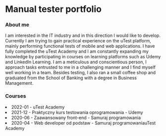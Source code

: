<h1>Manual tester portfolio</h1>

<h3>About me</h3>
I am interested in the IT industry and in this direction I would like to develop.
Currently I am trying to gain practical experience on the uTest platform,
mainly performing functional tests of mobile and web applications. I have fully
completed the uTest Academy and I am constantly expanding my knowledge
by participating in courses on learning platforms such as Udemy and LinkedIn
Learning. I am a meticulous and conscientious person, I approach tasks
entrusted to me in a challenging manner and I find myself well working in a
team. Besides testing, I also ran a small coffee shop and graduated from the School of Banking with a degree in Business Management.

<h3>Courses</h3>
<li>2022-01 - uTest Academy</li>
<li>2021-12 - Praktyczny kurs testowania oprogramowania - Udemy</li>
<li>2020-06 - Zaawansowany front-end - Samuraj programowania</li>
<li>2020-04 - Web developer od podstaw - Samuraj programowaniauTest Academy</li>
